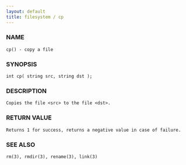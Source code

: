 ```yaml
---
layout: default
title: filesystem / cp
---
```






### NAME
    cp() - copy a file


### SYNOPSIS
    int cp( string src, string dst );


### DESCRIPTION
    Copies the file <src> to the file <dst>.


### RETURN VALUE
    Returns 1 for success, returns a negative value in case of failure.


### SEE ALSO
    rm(3), rmdir(3), rename(3), link(3)



